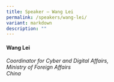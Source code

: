 ```yaml
---
title: Speaker – Wang Lei
permalink: /speakers/wang-lei/
variant: markdown
description: ""
---
```

#### **Wang Lei**

*Coordinator for Cyber and Digital Affairs, <br>Ministry of Foreign Affairs<br> China*